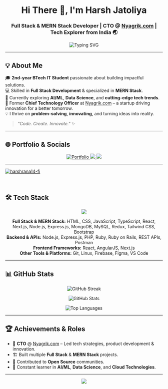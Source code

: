 <h1 align="center"> Hi There 👋, I'm Harsh Jatoliya </h1>
<h3 align="center"> Full Stack & MERN Stack Developer | CTO @ <a href="https://nyagrik.com" target="_blank">Nyagrik.com</a> | Tech Explorer from India 🌏</h3>

<p align="center">
  <img src="https://readme-typing-svg.herokuapp.com?font=Fira+Code&size=22&pause=1000&color=00F7B6&center=true&vCenter=true&width=600&lines=Full+Stack+%26+MERN+Stack+Developer;AI%2FML+Enthusiast;CTO+%40+Nyagrik.com;Open+Source+Contributor;Tech+Explorer+%26+Innovator" alt="Typing SVG" />
</p>

---

## 💡 About Me  
🎓 **2nd-year BTech IT Student** passionate about building impactful solutions.  
💻 Skilled in **Full Stack Development** & specialized in **MERN Stack**.  
🤖 Currently exploring **AI/ML**, **Data Science**, and **cutting-edge tech trends**.  
🚀 Former **Chief Technology Officer** at [Nyagrik.com](https://nyagrik.com) – a startup driving innovation for a better tomorrow.  
💡 I thrive on **problem-solving**, **innovating**, and turning ideas into reality.  

> _"Code. Create. Innovate."_ ✨

---

## 🌐 Portfolio & Socials  
<p align="center">
  <a href="https://my-portfolio-omega-nine-81.vercel.app/" target="_blank">
    <img src="https://img.shields.io/badge/My%20Portfolio-%2300f7b6?style=for-the-badge&logo=firefox&logoColor=white" alt="Portfolio"/>
  </a>
  <a href="https://www.linkedin.com/in/harsh-rana-13-fi/" target="_blank">
    <img src="https://img.shields.io/badge/LinkedIn-%230077B5?style=for-the-badge&logo=linkedin&logoColor=white"/>
  </a>
  <a href="mailto:jatoliyaharsh8@gmail.com">
    <img src="https://img.shields.io/badge/Email-%23EA4335?style=for-the-badge&logo=gmail&logoColor=white"/>
  </a>
</p>

---


<p align="left"> <a href="https://github.com/ryo-ma/github-profile-trophy"><img src="https://github-profile-trophy.vercel.app/?username=harshrana14-fi" alt="harshrana14-fi" /></a> </p>
<br/>

## 🛠️ Tech Stack  
<p align="center">
  <img src="https://skillicons.dev/icons?i=html,css,js,ts,react,nextjs,nodejs,express,mongodb,mysql,python,java,c,cpp,php,ruby,rails,angular,tailwind,figma,firebase,git,linux,postman,vscode,bootstrap,redux" />
</p>

<p align="center">
  <b>Full Stack & MERN Stack:</b> HTML, CSS, JavaScript, TypeScript, React, Next.js, Node.js, Express.js, MongoDB, MySQL, Redux, Tailwind CSS, Bootstrap  
  <br/>
  <b>Backend & APIs:</b> Node.js, Express.js, PHP, Ruby, Ruby on Rails, REST APIs, Postman  
  <br/>
  <b>Frontend Frameworks:</b> React, AngularJS, Next.js  
  <br/>
  <b>Other Tools & Platforms:</b> Git, Linux, Firebase, Figma, VS Code  
</p>

---

## 📊 GitHub Stats  
<p align="center">
  <img src="https://github-readme-streak-stats.herokuapp.com?user=harshrana14-fi&theme=radical" alt="GitHub Streak" />
</p>
<p align="center">
  <img src="https://github-readme-stats.vercel.app/api?username=harshrana14-fi&show_icons=true&theme=radical" alt="GitHub Stats" />
</p>
<p align="center">
  <img src="https://github-readme-stats.vercel.app/api/top-langs/?username=harshrana14-fi&layout=compact&theme=radical" alt="Top Languages" />
</p>

---

## 🏆 Achievements & Roles  
- 💼 **CTO** @ [Nyagrik.com](https://nyagrik.com) – Led tech strategies, product development & innovation.  
- 🏗 Built multiple **Full Stack** & **MERN Stack** projects.  
- 🤝 Contributed to **Open Source** communities.  
- 🧠 Constant learner in **AI/ML**, **Data Science**, and **Cloud Technologies**.  

---

<p align="center">
  <img src="https://raw.githubusercontent.com/andreasbm/readme/master/assets/lines/rainbow.png" />
</p>
